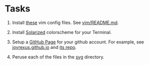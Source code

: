 Tasks
=====

1. Install [these](vim) vim config files. See [vim/README.md](vim/README.md).

2. Install [Solarized](https://github.com/altercation/solarized/tree/master/osx-terminal.app-colors-solarized) colorscheme for your Terminal.

3. Setup a [GitHub Page](http://pages.github.com/) for your github account.  For example, see [joyrexus.github.io](http://joyrexus.github.io/) and [its repo](https://github.com/joyrexus/joyrexus.github.com).

4. Peruse each of the files in the [svg](svg) directory.
